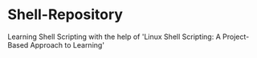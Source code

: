 # Shell-Repository
Learning Shell Scripting with the help of 'Linux Shell Scripting: A Project-Based Approach to Learning'
